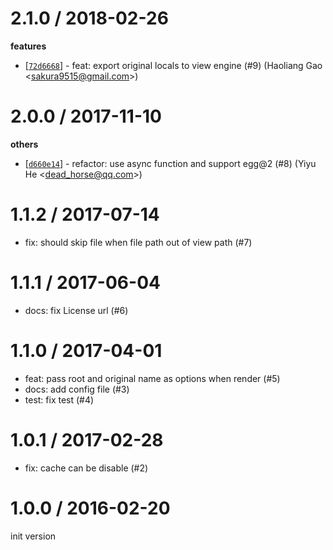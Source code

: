 
2.1.0 / 2018-02-26
==================

**features**
  * [[`72d6668`](http://github.com/eggjs/egg-view/commit/72d6668af5e945c13ad11702c690988533b3c210)] - feat: export original locals to view engine (#9) (Haoliang Gao <<sakura9515@gmail.com>>)

2.0.0 / 2017-11-10
==================

**others**
  * [[`d660e14`](http://github.com/eggjs/egg-view/commit/d660e1494a637296f0e1ba13c40c3d20401dad78)] -  refactor: use async function and support egg@2 (#8) (Yiyu He <<dead_horse@qq.com>>)

1.1.2 / 2017-07-14
==================

  * fix: should skip file when file path out of view path (#7)

1.1.1 / 2017-06-04
==================

  * docs: fix License url (#6)

1.1.0 / 2017-04-01
==================

  * feat: pass root and original name as options when render (#5)
  * docs: add config file (#3)
  * test: fix test (#4)

1.0.1 / 2017-02-28
==================

  * fix: cache can be disable (#2)

1.0.0 / 2016-02-20
==================

init version

